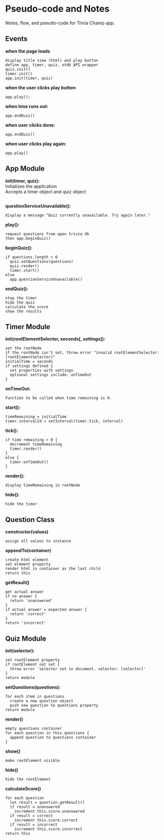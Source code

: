 # Pseudo-code and Notes
Notes, flow, and pseudo-code for Trivia Champ app.

## Events
**when the page loads**
  ```
  display title view (html) and play button
  define app, timer, quiz, otdb API wrapper
  quiz.init()
  timer.init()
  app.init(timer, quiz)
  ```

**when the user clicks play button:**
  ```
  app.play();
  ```

**when time runs out:**
  ```
  app.endQuiz()
  ```

**when user clicks done:**
  ```
  app.endQuiz()
  ```

**when user clicks play again:**
  ```
  app.play()
  ```

## App Module
**init(timer, quiz):**  
  Initializes the application  
  Accepts a timer object and quiz object 
  ```
  ```
**questionServiceUnavailable():**
  ```
  display a message "Quiz currently unavailable. Try again later."
  ```
  
**play():**
  ```
  request questions from open trivia db
  then app.beginQuiz()
  ```

**beginQuiz():**
  ```
  if questions.length > 0
    quiz.setQuestions(questions)
    quiz.render()
    timer.start()
  else
    app.questionServiceUnavailable()
  ```

**endQuiz():**
  ```
  stop the timer
  hide the quiz
  calculate the score
  show the results
  ```
  
## Timer Module
**init(rootElementSelector, seconds[, settings]):**
  ```
  set the rootNode
  if the rootNode isn't set, throw error "invalid rootElementSelector: [rootElementSelector]"
  initialTime = seconds
  if settings defined {
    set properties with settings
    optional settings include: onTimeOut
  }
  ```
**onTimeOut:**  
  ```
  Function to be called when time remaining is 0.
  ```

**start():**
  ```
  timeRemaining = initialTime
  timer.intervalId = setInterval(timer.tick, interval)
  ```
  
**tick():**
  ```
  if time remaining > 0 {
    decrement timeRemaining
    timer.render()
  }
  else {
    timer.onTimeOut()
  }
  ```
  
**render():**
  ```
  display timeRemaining in rootNode
  ```

**hide():**
  ```
  hide the timer
  ```

## Question Class
**constructor(values)**
  ```
  assign all values to instance
  ```
  
**appendTo(container)**
  ```
  create html element
  set element property
  render html in container as the last child
  return this
  ```

**getResult()**
  ```
  get actual answer
  if no answer {
    return 'unanswered'
  }
  if actual answer = expected answer {
    return 'correct'
  }
  return 'incorrect'
  ```
  

## Quiz Module
**init(selector):**
  ```
  set rootElement property
  if rootElement not set {
    throw error 'selector not in document. selector: [selector]'    
  }
  return module
  ```

**setQuestions(questions):**
  ```
  for each item in questions
    create a new question object
    push new question to questions property
  return module
  ```
  
**render()**
  ```
  empty questions container
  for each question in this.questions {
    append question to questions container
  }
  ```
**show()**
  ```
  make rootElement visible
  ```

**hide()**
  ```
  hide the rootElement
  ```
**calculateScore()**
  ```
  for each question
    let result = question.getResult()
    if result = unanswered
      increment this.score.unanswered
    if result = correct
      increment this.score.correct
    if result = incorrect
      increment this.score.incorrect
  return this
  ```
